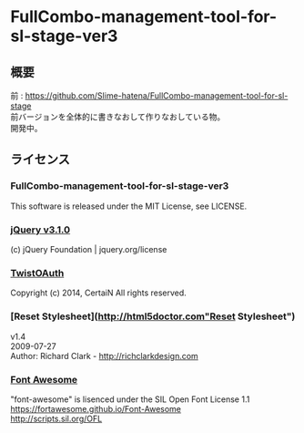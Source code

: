 # FullCombo-management-tool-for-sl-stage-ver3
## 概要
前 : https://github.com/Slime-hatena/FullCombo-management-tool-for-sl-stage  
前バージョンを全体的に書きなおして作りなおしている物。  
開発中。

## ライセンス
### FullCombo-management-tool-for-sl-stage-ver3
This software is released under the MIT License, see LICENSE.  

###  [jQuery v3.1.0](https://jquery.com/"jQuery")
(c) jQuery Foundation | jquery.org/license  

### [TwistOAuth](https://github.com/mpyw/TwistOAuth"TwistOAuth")
Copyright (c) 2014, CertaiN All rights reserved.  

### [Reset Stylesheet](http://html5doctor.com"Reset Stylesheet")
v1.4  
2009-07-27  
Author: Richard Clark - http://richclarkdesign.com

### [Font Awesome](http://fontawesome.io/"font-awesome")
"font-awesome" is lisenced under the SIL Open Font License 1.1  
https://fortawesome.github.io/Font-Awesome  
http://scripts.sil.org/OFL  
